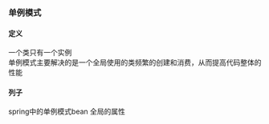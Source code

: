 ### 单例模式

#### 定义

一个类只有一个实例  
单例模式主要解决的是一个全局使用的类频繁的创建和消费，从而提高代码整体的性能

#### 列子

spring中的单例模式bean
全局的属性

